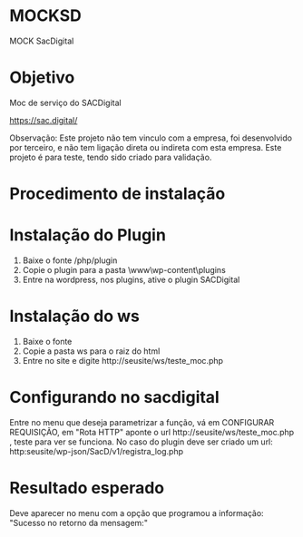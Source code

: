 # MOCKSD
MOCK SacDigital

# Objetivo
Moc de serviço do SACDigital

https://sac.digital/

Observação: Este projeto não tem vinculo com a empresa, foi desenvolvido por terceiro, e não tem ligação direta ou indireta com esta empresa.
Este projeto é para teste, tendo sido criado para validação.

# Procedimento de instalação

Instalação do Plugin
====================
1) Baixe o fonte /php/plugin
2) Copie o plugin para a pasta \www\wp-content\plugins
3) Entre na wordpress, nos plugins, ative o plugin SACDigital

Instalação do ws
================
1) Baixe o fonte
2) Copie a pasta ws para o raiz do html
3) Entre no site e digite http://seusite/ws/teste_moc.php

Configurando no sacdigital
==========================
Entre no menu que deseja parametrizar a função, vá em CONFIGURAR REQUISIÇÃO, em "Rota HTTP" aponte o url http://seusite/ws/teste_moc.php , teste para ver se funciona.
No caso do plugin deve ser criado um url: http:seusite/wp-json/SacD/v1/registra_log.php
   


Resultado esperado
==================
Deve aparecer no menu com a opção que programou a informação:
"Sucesso no retorno da mensagem:"


